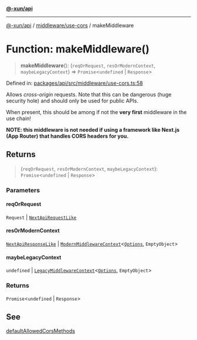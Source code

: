 [**@-xun/api**](../../../README.md)

***

[@-xun/api](../../../README.md) / [middleware/use-cors](../README.md) / makeMiddleware

# Function: makeMiddleware()

> **makeMiddleware**(): (`reqOrRequest`, `resOrModernContext`, `maybeLegacyContext`) => `Promise`\<`undefined` \| `Response`\>

Defined in: [packages/api/src/middleware/use-cors.ts:58](https://github.com/Xunnamius/api-utils/blob/38288e756f37a9fa3bac377fdbaa51608d8bbed9/packages/api/src/middleware/use-cors.ts#L58)

Allows _cross-origin_ requests. Note that this can be dangerous (huge
security hole) and should only be used for public APIs.

When present, this should be among if not the **very first** middleware in
the use chain!

**NOTE: this middleware is not needed if using a framework like Next.js (App
Router) that handles CORS headers for you.**

## Returns

> (`reqOrRequest`, `resOrModernContext`, `maybeLegacyContext`): `Promise`\<`undefined` \| `Response`\>

### Parameters

#### reqOrRequest

`Request` | [`NextApiRequestLike`](../../../index/interfaces/NextApiRequestLike.md)

#### resOrModernContext

[`NextApiResponseLike`](../../../index/type-aliases/NextApiResponseLike.md) | [`ModernMiddlewareContext`](../../../types/type-aliases/ModernMiddlewareContext.md)\<[`Options`](../type-aliases/Options.md), `EmptyObject`\>

#### maybeLegacyContext

`undefined` | [`LegacyMiddlewareContext`](../../../types/type-aliases/LegacyMiddlewareContext.md)\<[`Options`](../type-aliases/Options.md), `EmptyObject`\>

### Returns

`Promise`\<`undefined` \| `Response`\>

## See

[defaultAllowedCorsMethods](../variables/defaultAllowedCorsMethods.md)
